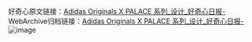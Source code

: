 好奇心原文链接：[Adidas Originals X PALACE 系列_设计_好奇心日报-](https://www.qdaily.com/articles/9129.html)
WebArchive归档链接：[Adidas Originals X PALACE 系列_设计_好奇心日报-](http://web.archive.org/web/20190623153830/https://www.qdaily.com/articles/9129.html)
![image](http://ww3.sinaimg.cn/large/007d5XDply1g3ve6l239jj30u041jh0g)